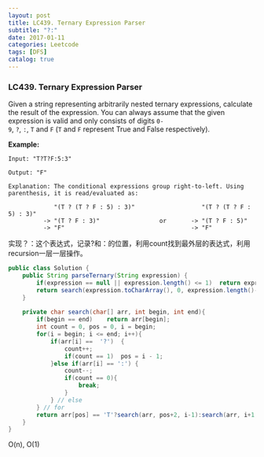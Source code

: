 ```yaml
---
layout: post
title: LC439. Ternary Expression Parser
subtitle: "?:"
date: 2017-01-11
categories: Leetcode
tags: [DFS]
catalog: true
---
```


### LC439. Ternary Expression Parser

Given a string representing arbitrarily nested ternary expressions, calculate the result of the expression. You can always assume that the given expression is valid and only consists of digits `0-9`, `?`, `:`, `T` and `F` (`T` and `F` represent True and False respectively).

**Example:**

```
Input: "T?T?F:5:3"

Output: "F"

Explanation: The conditional expressions group right-to-left. Using parenthesis, it is read/evaluated as:

             "(T ? (T ? F : 5) : 3)"                   "(T ? (T ? F : 5) : 3)"
          -> "(T ? F : 3)"                 or       -> "(T ? F : 5)"
          -> "F"                                    -> "F"
```

实现？：这个表达式，记录?和：的位置，利用count找到最外层的表达式，利用recursion一层一层操作。

```java
public class Solution {
    public String parseTernary(String expression) {
        if(expression == null || expression.length() <= 1)  return expression;
        return search(expression.toCharArray(), 0, expression.length()-1) + "";
    }
    
    private char search(char[] arr, int begin, int end){
        if(begin == end)    return arr[begin];
        int count = 0, pos = 0, i = begin;
        for(i = begin; i <= end; i++){
            if(arr[i] ==  '?')  {
                count++;
                if(count == 1)  pos = i - 1;
            }else if(arr[i] == ':') {
                count--;
                if(count == 0){
                    break;
                }
            } // else
        } // for
        return arr[pos] == 'T'?search(arr, pos+2, i-1):search(arr, i+1, end);
    }
}
```

O(n), O(1)